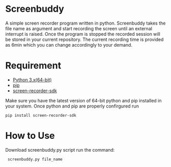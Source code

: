 # Screenbuddy
A simple screen recorder program written in python. Screenbuddy takes the file name as argument and start recording the screen until an external interrupt is raised. Once the program is stopped the recorded session will be stored in your current repository. The current recording time is provided as 6min which you can change accordingly to your demand.

# Requirement
- [Python 3.x(64-bit)](python.org)
- [pip](https://pip.pypa.io/en/stable/installation/)
- [screen-recorder-sdk](https://pypi.org/project/screen-recorder-sdk/)

Make sure you have the latest version of 64-bit python and pip installed in your system. Once python and pip are properly confirgured run
```
pip install screen-recorder-sdk
```

# How to Use
Download screenbuddy.py script
run the command:
```
 screenbuddy.py file_name 
```
